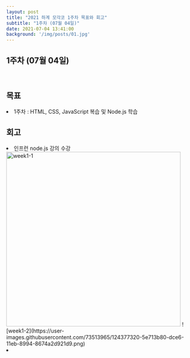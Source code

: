 ```yaml
---
layout: post
title: "2021 하계 모각코 1주차 목표와 회고"
subtitle: "1주차 (07월 04일)"
date: 2021-07-04 13:41:00
background: '/img/posts/01.jpg'
---
```

<h2>1주차 (07월 04일)</h2><br>
<h2 class="section-heading">목표</h2>

<p><li>1주차 : HTML, CSS, JavaScript 복습 및 Node.js 학습</li></p>



<h2 class="section-heading">회고</h2>

<p>
<li>인프런 node.js 강의 수강</li>
<img width="462" alt="week1-1" src="https://user-images.githubusercontent.com/73513965/124377025-c888e100-dce4-11eb-8db3-c4807ed066cc.png">  
![week1-2](https://user-images.githubusercontent.com/73513965/124377320-5e713b80-dce6-11eb-8994-8674a2d921d9.png)  
<li></li>
</p>

